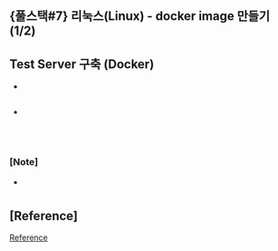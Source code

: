 ## {풀스택#7} 리눅스(Linux) - docker image 만들기 (1/2)

## **Test Server 구축 (Docker)**

-

```docker

```

-

<br/>

#

### [Note]

-

#

## [Reference]

[Reference](https://www.youtube.com/watch?v=K_fCYjjZneo&list=PLEOnZ6GeucBVj0V5JFQx_6XBbZrrynzMh&index=16)
